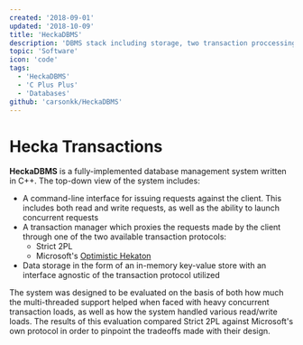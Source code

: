 ```yaml
---
created: '2018-09-01'
updated: '2018-10-09'
title: 'HeckaDBMS'
description: 'DBMS stack including storage, two transaction proccessing protocols, and a client for submitting requests'
topic: 'Software'
icon: 'code'
tags:
  - 'HeckaDBMS'
  - 'C Plus Plus'
  - 'Databases'
github: 'carsonkk/HeckaDBMS'
---
```


# Hecka Transactions

**HeckaDBMS** is a fully-implemented database management system written in C++. The top-down view of the system includes:

- A command-line interface for issuing requests against the client. This includes both read and write requests, as well as the ability to launch concurrent requests
- A transaction manager which proxies the requests made by the client through one of the two available transaction protocols:
  * Strict 2PL
  * Microsoft's [Optimistic Hekaton](http://vldb.org/pvldb/vol5/p298_per-akelarson_vldb2012.pdf)
- Data storage in the form of an in-memory key-value store with an interface agnostic of the transaction protocol utilized

The system was designed to be evaluated on the basis of both how much the multi-threaded support helped when faced with heavy concurrent transaction loads, as well as how the system handled various read/write loads. The results of this evaluation compared Strict 2PL against Microsoft's own protocol in order to pinpoint the tradeoffs made with their design.

